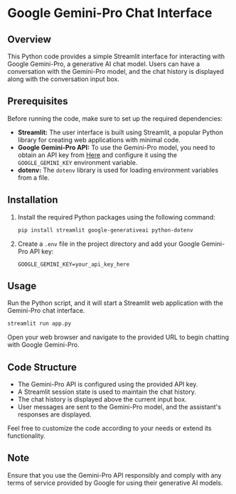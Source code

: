 # Google Gemini-Pro Chat Interface

## Overview

This Python code provides a simple Streamlit interface for interacting with Google Gemini-Pro, a generative AI chat model. Users can have a conversation with the Gemini-Pro model, and the chat history is displayed along with the conversation input box.

## Prerequisites

Before running the code, make sure to set up the required dependencies:

- **Streamlit:** The user interface is built using Streamlit, a popular Python library for creating web applications with minimal code.
- **Google Gemini-Pro API:** To use the Gemini-Pro model, you need to obtain an API key from [Here](https://makersuite.google.com/app/apikey) and configure it using the `GOOGLE_GEMINI_KEY` environment variable.
- **dotenv:** The `dotenv` library is used for loading environment variables from a file.

## Installation

1. Install the required Python packages using the following command:

    ```bash
    pip install streamlit google-generativeai python-dotenv
    ```

2. Create a `.env` file in the project directory and add your Google Gemini-Pro API key:

    ```env
    GOOGLE_GEMINI_KEY=your_api_key_here
    ```

## Usage

Run the Python script, and it will start a Streamlit web application with the Gemini-Pro chat interface.

```bash
streamlit run app.py
```

Open your web browser and navigate to the provided URL to begin chatting with Google Gemini-Pro.

## Code Structure

- The Gemini-Pro API is configured using the provided API key.
- A Streamlit session state is used to maintain the chat history.
- The chat history is displayed above the current input box.
- User messages are sent to the Gemini-Pro model, and the assistant's responses are displayed.

Feel free to customize the code according to your needs or extend its functionality.

## Note

Ensure that you use the Gemini-Pro API responsibly and comply with any terms of service provided by Google for using their generative AI models.
